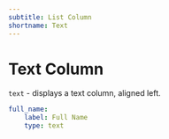 ```yaml
---
subtitle: List Column
shortname: Text
---
```

# Text Column

`text` - displays a text column, aligned left.

```yaml
full_name:
    label: Full Name
    type: text
```
